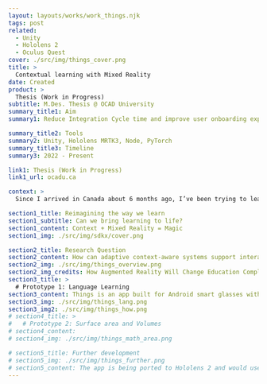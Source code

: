 ```yaml
---
layout: layouts/works/work_things.njk
tags: post
related:
  - Unity
  - Hololens 2
  - Oculus Quest
cover: ./src/img/things_cover.png
title: >
  Contextual learning with Mixed Reality
date: Created
product: >
  Thesis (Work in Progress)
subtitle: M.Des. Thesis @ OCAD University
summary_title1: Aim
summary1: Reduce Integration Cycle time and improve user onboarding experience

summary_title2: Tools
summary2: Unity, Hololens MRTK3, Node, PyTorch
summary_title3: Timeline
summary3: 2022 - Present

link1: Thesis (Work in Progress)
link1_url: ocadu.ca

context: >
  Since I arrived in Canada about 6 months ago, I’ve been trying to learn French through different techniques. I’ve tried some of the most popular apps such as Duolingo, completed certain French grammar exercises, and watched a bunch of French movies as well. Although I’ve caught some bits of grammar and vocabulary along the way, I feel that these techniques are not efficient. After a bit of research, I realized that conventional technological tools to learn languages are inefficient as they lack a real context. Immersion can significantly accelerate the learning process and I was curious to build an app that could make learning languages fun and highly efficient for me and all the other language learners.

section1_title: Reimagining the way we learn
section1_subtitle: Can we bring learning to life?
section1_content: Context + Mixed Reality = Magic
section1_img: ./src/img/sdkx/cover.png

section2_title: Research Question
section2_content: How can adaptive context-aware systems support interactive mixed reality learning experiences?
section2_img: ./src/img/things_overview.png
section2_img_credits: How Augmented Reality Will Change Education Completely | Florian Radke | TEDxGateway
section3_title: >
  # Prototype 1: Language Learning
section3_content: Things is an app built for Android smart glasses with a camera and a microphone. The app features real-time intelligence to help you learn languages in an immersive context. When users wearing smart glasses look at any object around them, they see what’s that object called in the target language on the HUD(heads up display) screen. It currently supports 3 languages (French, Italian, and Japanese) and allows the users can switch between languages by tapping on the capacitive touch panel on the glasses. The smart glasses display the translation of the object’s name and speak out the pronunciation as well.
section3_img: ./src/img/things_lang.png
section3_img2: ./src/img/things_how.png
# section4_title: >
#   # Prototype 2: Surface area and Volumes
# section4_content:
# section4_img: ./src/img/things_math_area.png

# section5_title: Further development
# section5_img: ./src/img/things_further.png
# section5_content: The app is being ported to Hololens 2 and would use its RGB cameras and depth sensors for spatial anchoring. Google Cloud Vision APIs will also be used to support many more object categories and other language APIs to support sentence construction are being added.
---
```

